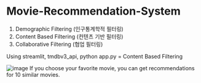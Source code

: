 # Movie-Recommendation-System
1. Demographic Filtering (인구통계학적 필터링)
2. Content Based Filtering (컨텐츠 기반 필터링)
3. Collaborative Filtering (협업 필터링)

Using streamlit, tmdbv3_api, python
app.py = Content Based Filtering

![image](https://user-images.githubusercontent.com/93179525/191005865-8be2e760-6fd5-40c1-bd6e-cc705f986a61.png)
If you choose your favorite movie, you can get recommendations for 10 similar movies.
